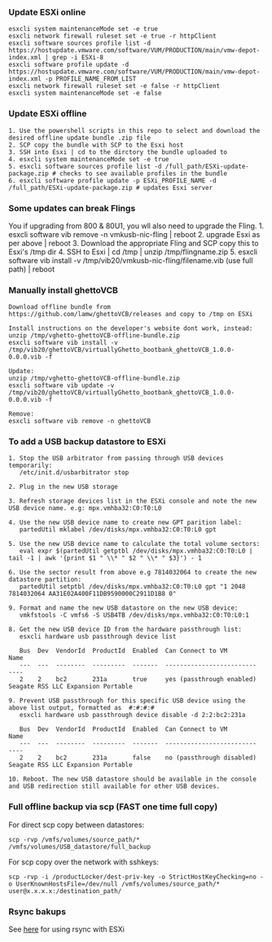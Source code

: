 
### Update ESXi online
    esxcli system maintenanceMode set -e true
    esxcli network firewall ruleset set -e true -r httpClient
    esxcli software sources profile list -d https://hostupdate.vmware.com/software/VUM/PRODUCTION/main/vmw-depot-index.xml | grep -i ESXi-8
    esxcli software profile update -d https://hostupdate.vmware.com/software/VUM/PRODUCTION/main/vmw-depot-index.xml -p PROFILE_NAME_FROM_LIST
    esxcli network firewall ruleset set -e false -r httpClient
	esxcli system maintenanceMode set -e false
	
### Update ESXi offline
    1. Use the powershell scripts in this repo to select and download the desired offline update bundle .zip file
	2. SCP copy the bundle with SCP to the Esxi host
	3. SSH into Esxi | cd to the dirctory the bundle uploaded to  	
    4. esxcli system maintenanceMode set -e true
	5. esxcli software sources profile list -d /full_path/ESXi-update-package.zip # checks to see available profiles in the bundle
	6. esxcli software profile update -p ESXi_PROFILE_NAME -d /full_path/ESXi-update-package.zip # updates Esxi server

### Some updates can break Flings
You if upgrading from 800 & 80U1, you wll also need to upgrade the Fling.
	1. esxcli software vib remove -n vmkusb-nic-fling | reboot
	2. upgrade Esxi as per above | reboot
	3. Download the appropriate Fling and SCP copy this to Esxi's /tmp dir 
	4. SSH to Esxi | cd /tmp | unzip /tmp/flingname.zip
	5. esxcli software vib install -v /tmp/vib20/vmkusb-nic-fling/filename.vib  (use full path) | reboot
 
### Manually install ghettoVCB

    Download offline bundle from https://github.com/lamw/ghettoVCB/releases and copy to /tmp on ESXi
    
    Install instructions on the developer's website dont work, instead:
    unzip /tmp/vghetto-ghettoVCB-offline-bundle.zip
    esxcli software vib install -v /tmp/vib20/ghettoVCB/virtuallyGhetto_bootbank_ghettoVCB_1.0.0-0.0.0.vib -f

    Update:
    unzip /tmp/vghetto-ghettoVCB-offline-bundle.zip
    esxcli software vib update -v /tmp/vib20/ghettoVCB/virtuallyGhetto_bootbank_ghettoVCB_1.0.0-0.0.0.vib -f

    Remove:
    esxcli software vib remove -n ghettoVCB

### To add a USB backup datastore to ESXi

    1. Stop the USB arbitrator from passing through USB devices temporarily:
       /etc/init.d/usbarbitrator stop

    2. Plug in the new USB storage

    3. Refresh storage devices list in the ESXi console and note the new USB device name. e.g: mpx.vmhba32:C0:T0:L0

    4. Use the new USB device name to create new GPT parition label:
       partedUtil mklabel /dev/disks/mpx.vmhba32:C0:T0:L0 gpt

    5. Use the new USB device name to calculate the total volume sectors:
       eval expr $(partedUtil getptbl /dev/disks/mpx.vmhba32:C0:T0:L0 | tail -1 | awk '{print $1 " \\* " $2 " \\* " $3}') - 1

    6. Use the sector result from above e.g 7814032064 to create the new datastore partition:
       partedUtil setptbl /dev/disks/mpx.vmhba32:C0:T0:L0 gpt "1 2048 7814032064 AA31E02A400F11DB9590000C2911D1B8 0"

    9. Format and name the new USB datastore on the new USB device:
       vmkfstools -C vmfs6 -S USB4TB /dev/disks/mpx.vmhba32:C0:T0:L0:1

    8. Get the new USB device ID from the hardware passthrough list:
       esxcli hardware usb passthrough device list
   
       Bus  Dev  VendorId  ProductId  Enabled  Can Connect to VM          Name
       ---  ---  --------  ---------  -------  -------------------------  ----
       2    2    bc2       231a       true     yes (passthrough enabled)  Seagate RSS LLC Expansion Portable

    9. Prevent USB passthrough for this specific USB device using the above list output, formatted as  #:#:#:#
       esxcli hardware usb passthrough device disable -d 2:2:bc2:231a

       Bus  Dev  VendorId  ProductId  Enabled  Can Connect to VM          Name
       ---  ---  --------  ---------  -------  -------------------------  ----
       2    2    bc2       231a       false    no (passthrough disabled)  Seagate RSS LLC Expansion Portable

    10. Reboot. The new USB datastore should be available in the console and USB redirection still available for other USB devices.

### Full offline backup via scp (FAST one time full copy)

For direct scp copy between datastores:
```
scp -rvp /vmfs/volumes/source_path/* /vmfs/volumes/USB_datastore/full_backup
```

For scp copy over the network with sshkeys: 
```
scp -rvp -i /productLocker/dest-priv-key -o StrictHostKeyChecking=no -o UserKnownHostsFile=/dev/null /vmfs/volumes/source_path/* user@x.x.x.x:/destination_path/
```

### Rsync bakups 
See [here](https://github.com/itiligent/RSYNC-for-ESXi) for using rsync with ESXi

